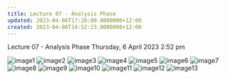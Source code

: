 ```yaml
---
title: Lecture 07 - Analysis Phase
updated: 2023-04-06T17:20:09.0000000+12:00
created: 2023-04-06T14:52:23.0000000+12:00
---
```


Lecture 07 - Analysis Phase
Thursday, 6 April 2023
2:52 pm

![image1](../../../../resources/bee3c88661bd48cca6e69f53c459d847.png)
![image2](../../../../resources/bbe4ba75403a49d1a6f35ec94908eb25.png)
![image3](../../../../resources/b551366ee46141aaaba3f99daf4c43d3.png)
![image4](../../../../resources/6712dcbc68d94916b7615d6b0145a5ce.png)
![image5](../../../../resources/8b46439a8b4140cfb48f0bf6efd0488d.png)
![image6](../../../../resources/4004e2963bf14323b4648adb9b231ad2.png)
![image7](../../../../resources/4c70969750e44945ad2377c3ee6ba016.png)
![image8](../../../../resources/4f40dae526fc4234b86f256291f359c7.png)
![image9](../../../../resources/848f1b2319b242cb98bf5bc9f7eedf77.png)
![image10](../../../../resources/f523e743b52c401a8d666bc2662fe319.png)
![image11](../../../../resources/f80cad9a24bb441e987202a9f49a8ade.png)
![image12](../../../../resources/c1c7ff10b0aa450cbacf08e038a18600.png)
![image13](../../../../resources/d57874180d984ddaa9ed6e7d211aae01.png)
